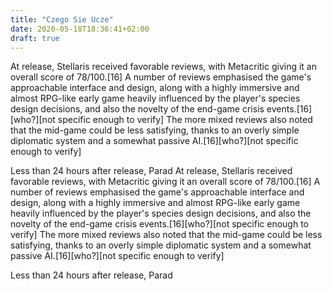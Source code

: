 ```yaml
---
title: "Czego Sie Ucze"
date: 2020-05-18T18:36:41+02:00
draft: true
---
```


At release, Stellaris received favorable reviews, with Metacritic giving it an overall score of 78/100.[16] A number of reviews emphasised the game's approachable interface and design, along with a highly immersive and almost RPG-like early game heavily influenced by the player's species design decisions, and also the novelty of the end-game crisis events.[16][who?][not specific enough to verify] The more mixed reviews also noted that the mid-game could be less satisfying, thanks to an overly simple diplomatic system and a somewhat passive AI.[16][who?][not specific enough to verify]

Less than 24 hours after release, Parad
At release, Stellaris received favorable reviews, with Metacritic giving it an overall score of 78/100.[16] A number of reviews emphasised the game's approachable interface and design, along with a highly immersive and almost RPG-like early game heavily influenced by the player's species design decisions, and also the novelty of the end-game crisis events.[16][who?][not specific enough to verify] The more mixed reviews also noted that the mid-game could be less satisfying, thanks to an overly simple diplomatic system and a somewhat passive AI.[16][who?][not specific enough to verify]

Less than 24 hours after release, Parad
